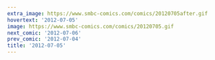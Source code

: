 ```yaml
---
extra_image: https://www.smbc-comics.com/comics/20120705after.gif
hovertext: '2012-07-05'
image: https://www.smbc-comics.com/comics/20120705.gif
next_comic: '2012-07-06'
prev_comic: '2012-07-04'
title: '2012-07-05'
---
```


